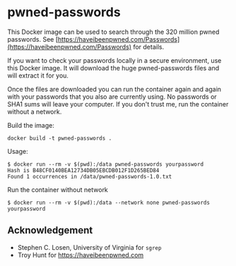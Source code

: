 # pwned-passwords

This Docker image can be used to search through the 320 million pwned passwords.
See [https://haveibeenpwned.com/Passwords](https://haveibeenpwned.com/Passwords) for details.

If you want to check your passwords locally in a secure environment, use
this Docker image. It will download the huge pwned-passwords files and
will extract it for you.

Once the files are downloaded you can run the container again and again
with your passwords that you also are currently using. No passwords or SHA1
sums will leave your computer. If you don't trust me, run the container
without a network.

Build the image:

```
docker build -t pwned-passwords .
```

Usage:

```
$ docker run --rm -v $(pwd):/data pwned-passwords yourpassword
Hash is B48CF0140BEA12734DB05EBCDB012F1D265BED84
Found 1 occurrences in /data/pwned-passwords-1.0.txt
```

Run the container without network

```
$ docker run --rm -v $(pwd):/data --network none pwned-passwords yourpassword
```

## Acknowledgement

* Stephen C. Losen, University of Virginia for `sgrep`
* Troy Hunt for https://haveibeenpwned.com
